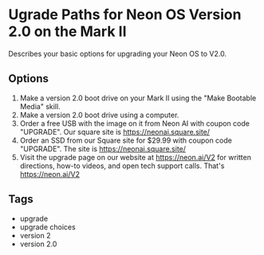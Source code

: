 # Ugrade Paths for Neon OS Version 2.0 on the Mark II
Describes your basic options for upgrading your Neon OS to V2.0.

## Options
1. Make a version 2.0 boot drive on your Mark II using the "Make Bootable Media" skill.
2. Make a version 2.0 boot drive using a computer.
3. Order a free USB with the image on it from Neon AI with coupon code "UPGRADE". Our square site is https://neonai.square.site/
4. Order an SSD from our Square site for $29.99 with coupon code "UPGRADE". The site is https://neonai.square.site/
5. Visit the upgrade page on our website at https://neon.ai/V2 for written directions, how-to videos, and open tech support calls. That's https://neon.ai/V2

 ## Tags
- upgrade
- upgrade choices
- version 2
- version 2.0
